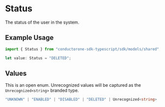 # Status

The status of the user in the system.

## Example Usage

```typescript
import { Status } from "conductorone-sdk-typescript/sdk/models/shared";

let value: Status = "DELETED";
```

## Values

This is an open enum. Unrecognized values will be captured as the `Unrecognized<string>` branded type.

```typescript
"UNKNOWN" | "ENABLED" | "DISABLED" | "DELETED" | Unrecognized<string>
```